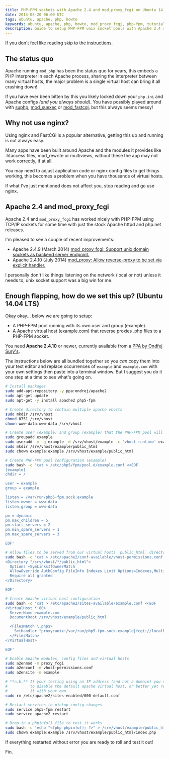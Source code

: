 ```yaml
---
title: PHP-FPM sockets with Apache 2.4 and mod_proxy_fcgi on Ubuntu 14.04 LTS
date: 2014-08-20 06:00 UTC
tags: ubuntu, apache, php, howto
keywords: ubuntu, apache, php, howto, mod_proxy_fcgi, php-fpm, tutorial
description: Guide to setup PHP-FPM unix socket pools with Apache 2.4 and mod_proxy_fcgi on Ubuntu 14.04 LTS
---
```


[If you don't feel like reading skip to the instructions](#instructions).

## The status quo

Apache running `mod_php` has been the status quo for years, this embeds a PHP
interpreter in each Apache process, sharing the interpreter between many
virtual hosts, the major problem is a single virtual host can bring it all
crashing down!

If you have ever been bitten by this you likely locked down your
`php.ini` and Apache configs *(and you always should)*. You have possibly played
around with [suphp][suphp], [mod_suexec][mod_suexec] or [mod_fastcgi][mod_fastcgi],
but this always seems messy!

## Why not use nginx?

Using nginx and FastCGI is a popular alternative, getting this up and running
is not always easy.

Many apps have been built around Apache and the modules it provides
like .htaccess files, mod_rewrite or multiviews, without these the app may
not work correctly, if at all.

You may need to adjust application code or nginx config files to get things working,
this becomes a problem when you have thousands of virtual hosts.

If what I've just mentioned does not affect you, stop reading and go use nginx.

## Apache 2.4 and mod_proxy_fcgi

Apache 2.4 and `mod_proxy_fcgi` has worked nicely with PHP-FPM using TCP/IP sockets
for some time with just the stock Apache httpd and php.net releases.

I'm pleased to see a couple of recent improvements:

- Apache 2.4.9 (March 2014) [mod_proxy_fcgi: Support unix domain sockets as backend server endpoint.](http://httpd.apache.org/docs/current/mod/mod_proxy.html#proxypass)
- Apache 2.4.10 (July 2014) [mod_proxy: Allow reverse-proxy to be set via explicit handler.](http://httpd.apache.org/docs/current/mod/mod_proxy.html#handler)

I personally don't like things listening on the network (local or not) unless it
needs to, unix socket support was a big win for me.

<a name="instructions"></a>

## Enough flapping, how do we set this up? (Ubuntu 14.04 LTS)

Okay okay... below we are going to setup:

- A PHP-FPM pool running with its own user and group (example).
- A Apache virtual host (example.com) that reverse proxies .php files to a PHP-FPM socket.

You need **Apache 2.4.10** or newer, currently available from a
[PPA by Ondřej Surý's][ondrej].

The instructions below are all bundled together so you _can_ copy them
into your text editor and replace occurrences of `example` and `example.com`
with your own settings then paste into a terminal window. But I suggest you do it
one step at a time to see what's going on.

~~~ bash
# Install packages
sudo add-apt-repository -y ppa:ondrej/apache2
sudo apt-get update
sudo apt-get -y install apache2 php5-fpm

# Create directory to contain multiple apache vhosts
sudo mkdir /srv/vhost
chmod 0751 /srv/vhost
chown www-data:www-data /srv/vhost

# Create user (example) and group (example) that the PHP-FPM pool will use
sudo groupadd example
sudo useradd -m -g example -d /srv/vhost/example -c 'vhost runtime' example
sudo mkdir /srv/vhost/example/public_html
sudo chown example:example /srv/vhost/example/public_html

# Create PHP-FPM pool configuration (example)
sudo bash -c 'cat > /etc/php5/fpm/pool.d/example.conf <<EOF
[example]
chdir = /

user = example
group = example

listen = /var/run/php5-fpm.sock.example
listen.owner = www-data
listen.group = www-data

pm = dynamic
pm.max_children = 5
pm.start_servers = 2
pm.min_spare_servers = 1
pm.max_spare_servers = 3

EOF'

# Allow files to be served from our virtual hosts `public_html` directory
sudo bash -c 'cat > /etc/apache2/conf-available/vhost-permissions.conf <<EOF
<Directory "/srv/vhost/*/public_html">
  Options +SymLinksIfOwnerMatch
  AllowOverride AuthConfig FileInfo Indexes Limit Options=Indexes,MultiViews
  Require all granted
</Directory>

EOF'

# Create Apache virtual host configuration
sudo bash -c 'cat > /etc/apache2/sites-available/example.conf <<EOF
<VirtualHost *:80>
  ServerName example.com
  DocumentRoot /srv/vhost/example/public_html

  <FilesMatch \.php$>
    SetHandler "proxy:unix:/var/run/php5-fpm.sock.example|fcgi://localhost"
  </FilesMatch>
</VirtualHost>

EOF'

# Enable Apache modules, config files and virtual hosts
sudo a2enmod -m proxy_fcgi
sudo a2enconf -m vhost-permissions.conf
sudo a2ensite -m example

# **n.b.** If your testing using an IP address (and not a domain) you need
#          to disable the default apache virtual host, or better yet replace
#          it with your own.
sudo rm /etc/apache2/sites-enabled/000-default.conf

# Restart services to pickup config changes
sudo service php5-fpm restart
sudo service apache2 restart

# Drop in a phpinfo() file to test it works
sudo bash -c 'echo "<?php phpinfo(); ?>" > /srv/vhost/example/public_html/index.php'
sudo chown example:example /srv/vhost/example/public_html/index.php
~~~

If everything restarted without error you are ready to roll and test it out!

Fin.

[suphp]: http://www.suphp.org/
[mod_suexec]: http://httpd.apache.org/docs/2.2/mod/mod_suexec.html
[mod_fastcgi]: http://www.fastcgi.com/mod_fastcgi/docs/mod_fastcgi.html
[ondrej]: https://launchpad.net/~ondrej/+archive/ubuntu/apache2